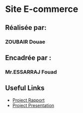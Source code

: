 # Site E-commerce

## Réalisée par: 

### **ZOUBAIR Douae**

## Encadrée  par :

### **Mr.ESSARRAJ Fouad**

## Useful Links

- [Project Rapport](./rapport/index.html)
- [Project Presentation](./presentation/index.html)
